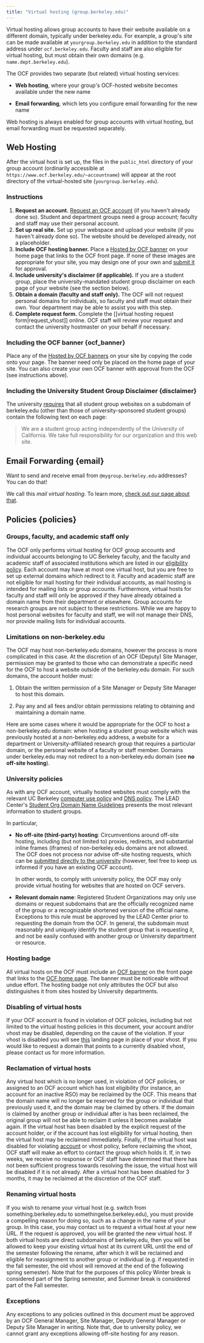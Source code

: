 ```yaml
---
title: "Virtual hosting (group.berkeley.edu)"
---
```


Virtual hosting allows group accounts to have their website available on a
different domain, typically under berkeley.edu. For example, a group's site can
be made available at `yourgroup.berkeley.edu` in addition to the standard
address under `ocf.berkeley.edu`. Faculty and staff are also eligible
for virtual hosting, but must obtain their own domains (e.g.
`name.dept.berkeley.edu`).

The OCF provides two separate (but related) virtual hosting services:

- **Web hosting**, where your group's OCF-hosted website becomes available
  under the new name

- **Email forwarding**, which lets you configure email forwarding for the new
  name

Web hosting is always enabled for group accounts with virtual hosting, but
email forwarding must be requested separately.

## Web Hosting

After the virtual host is set up, the files in the `public_html` directory of
your group account (ordinarily accessible at
`https://www.ocf.berkeley.edu/~accountname`) will appear at the root directory
of the virtual-hosted site (`yourgroup.berkeley.edu`).

### Instructions

1.  **Request an account.** [Request an OCF account](/docs/membership) (if you
    haven't already done so). Student and department groups need a group
    account; faculty and staff may use their personal account.
2.  **Set up real site.** Set up your webspace and upload your website (if you
    haven't already done so). The website should be developed already, not a
    placeholder.
3.  **Include OCF hosting banner.** Place a [Hosted by OCF banner](/docs/services/vhost/badges) on your home page that links to the OCF front
    page. If none of these images are appropriate for your site, you may
    design one of your own and [submit it](/docs/internal/contact) for approval.
4.  **Include university's disclaimer (if applicable).** If you are a student
    group, place the university-mandated student group disclaimer on each page
    of your website (see the section below).
5.  **Obtain a domain (faculty and staff only).** The OCF will not request
    personal domains for individuals, so faculty and staff must obtain their
    own. Your department may be able to assist you with this step.
6.  **Complete request form.** Complete the [[virtual hosting request form|request_vhost]] online. OCF staff will review your request and
    contact the university hostmaster on your behalf if necessary.

### Including the OCF banner {ocf_banner}

Place any of the [Hosted by OCF banners](/docs/services/vhost/badges) on your
site by copying the code onto your page. The banner need only be placed on the
home page of your site. You can also create your own OCF banner with approval
from the OCF (see instructions above).

### Including the University Student Group Disclaimer {disclaimer}

The university [requires][rso-domains] that all student group websites on a
subdomain of berkeley.edu (other than those of university-sponsored student
groups) contain the following text on each page:

> We are a student group acting independently of the University of California.
> We take full responsibility for our organization and this web site.

## Email Forwarding {email}

Want to send and receive email from `@mygroup.berkeley.edu` addresses? You can
do that!

We call this _mail virtual hosting_. To learn more, [check out our page about that](/docs/services/vhost/mail).

## Policies {policies}

<!-- As amended by the Board of Directors on April 10, 2017. -->

### Groups, faculty, and academic staff only

The OCF only performs virtual hosting for OCF group accounts and individual
accounts belonging to UC Berkeley faculty, and the faculty and academic staff
of associated institutions which are listed in our
[eligibility policy](/docs/membership/eligibility). Each account may have at
most one virtual host, but you are free to set up external domains which redirect
to it. Faculty and academic staff are not eligible for mail hosting for their
individual accounts, as mail hosting is intended for mailing lists or group
accounts. Furthermore, virtual hosts for faculty and staff will only be
approved if they have already obtained a domain name from their department or
elsewhere. Group accounts for research groups are not subject to these
restrictions. While we are happy to host personal websites for faculty and
staff, we will not manage their DNS, nor provide mailing lists for individual
accounts.

### Limitations on non-berkeley.edu

The OCF may host non-berkeley.edu domains, however the process is more
complicated in this case. At the discretion of an OCF (Deputy) Site Manager,
permission may be granted to those who can demonstrate a specific need for the
OCF to host a website outside of the berkeley.edu domain. For such domains, the
account holder must:

1.  Obtain the written permission of a Site Manager or Deputy Site Manager to
    host this domain.

2.  Pay any and all fees and/or obtain permissions relating to obtaining and
    maintaining a domain name.

Here are some cases where it would be appropriate
for the OCF to host a non-berkeley.edu domain: when hosting a student group
website which was previously hosted at a non-berkeley.edu address, a website
for a department or University-affiliated research group that requires a
particular domain, or the personal website of a faculty or staff member.
Domains under berkeley.edu may not redirect to a non-berkeley.edu domain (see
**no off-site hosting**).

### University policies

As with any OCF account, virtually hosted websites must comply with the
relevant UC Berkeley [computer use policy][computer-use] and [DNS
policy][dns-policy]. The LEAD Center's [Student Org Domain Name
Guidelines][rso-domains] presents the most relevant information to student
groups.

[computer-use]: https://security.berkeley.edu/policy/usepolicy.html
[dns-policy]: https://security.berkeley.edu/policy/dns
[rso-domains]: https://lead.berkeley.edu/wp-content/uploads/2014/12/student-org-domain-guidelines.pdf

In particular,

- **No off-site (third-party) hosting**: Circumventions around off-site
  hosting, including (but not limited to) proxies, redirects, and substantial
  inline frames (iframes) of non-berkeley.edu domains are not allowed. The OCF
  does not process nor advise off-site hosting requests, which can be
  [submitted directly to the university][offsite] (however, feel free to keep
  us informed if you have an existing OCF account).

  In other words, to comply with university policy, the OCF may only provide
  virtual hosting for websites that are hosted on OCF servers.

- **Relevant domain name**: Registered Student Organizations may only use
  domains or request subdomains that are the officially recognized name of the
  group or a recognizable shortened version of the official name. Exceptions to
  this rule must be approved by the LEAD Center prior to requesting the domain
  from the OCF. In general, the subdomain must reasonably and uniquely identify
  the student group that is requesting it, and not be easily confused with another
  group or University department or resource.

[offsite]: https://offsitehosting.berkeley.edu/

### Hosting badge

All virtual hosts on the OCF must include an [OCF banner](/docs/services/vhost/badges) on the front page that links to the [OCF home page](/). The banner must be noticeable without undue effort. The hosting
badge not only attributes the OCF but also distinguishes it from sites hosted
by University departments.

### Disabling of virtual hosts

If your OCF account is found in violation of OCF policies, including but not
limited to the virtual hosting policies in this document, your account and/or
vhost may be disabled, depending on the cause of the violation. If your vhost
is disabled you will see [this](http://unavailable.ocf.berkeley.edu/) landing
page in place of your vhost. If you would like to request a domain that points
to a currently disabled vhost, please contact us for more information.

### Reclamation of virtual hosts

Any virtual host which is no longer used, in violation of OCF policies, or
assigned to an OCF account which has lost eligibility (for instance, an account
for an inactive RSO) may be reclaimed by the OCF. This means that the domain
name will no longer be reserved for the group or individual that previously
used it, and the domain may be claimed by others. If the domain is claimed by
another group or individual after is has been reclaimed, the original group
will not be able to reclaim it unless it becomes available again. If the
virtual host has been disabled by the explicit request of the account holder,
or if the account has lost eligibility for virtual hosting, then the virtual
host may be reclaimed immediately. Finally, if the virtual host was disabled
for violating [account](/docs/services/account/account-policies) or vhost
policy, before reclaiming the vhost, OCF staff will make an effort to contact
the group which holds it. If, in two weeks, we receive no response or OCF staff
have determined that there has not been sufficient progress towards resolving
the issue, the virtual host will be disabled if it is not already. After a
virtual host has been disabled for 3 months, it may be reclaimed at the
discretion of the OCF staff.

### Renaming virtual hosts

If you wish to rename your virtual host (e.g. switch from
something.berkeley.edu to somethingelse.berkeley.edu), you must provide a
compelling reason for doing so, such as a change in the name of your group. In
this case, you may contact us to request a virtual host at your new URL. If the
request is approved, you will be granted the new virtual host. If both virtual
hosts are direct subdomains of berkeley.edu, then you will be allowed to keep
your existing virtual host at its current URL until the end of the semester
following the rename, after which it will be reclaimed and eligible for
reassignment to another group or individual (e.g. if requested in the fall
semester, the old vhost will removed at the end of the following spring
semester). Note that for the purposes of this policy Winter break is considered
part of the Spring semester, and Summer break is considered part of the Fall
semester.

### Exceptions

Any exceptions to any policies outlined in this document must be approved by an
OCF General Manager, Site Manager, Deputy General Manager or Deputy Site
Manager in writing. Note that, due to university policy, we cannot grant any
exceptions allowing off-site hosting for any reason.
